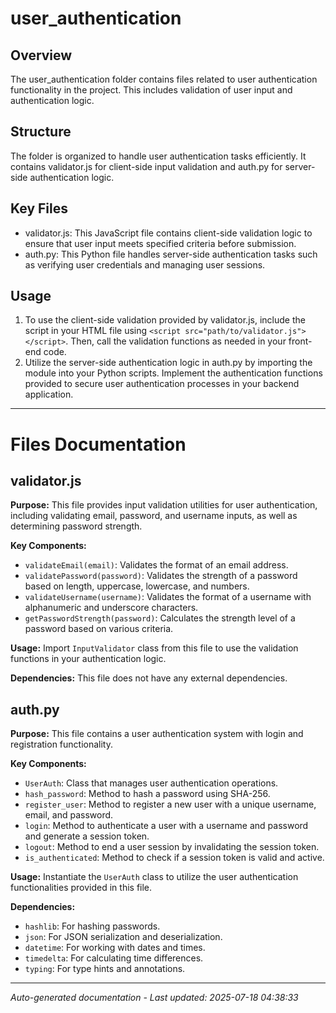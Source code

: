 # user_authentication

## Overview
The user_authentication folder contains files related to user authentication functionality in the project. This includes validation of user input and authentication logic.

## Structure
The folder is organized to handle user authentication tasks efficiently. It contains validator.js for client-side input validation and auth.py for server-side authentication logic.

## Key Files
- validator.js: This JavaScript file contains client-side validation logic to ensure that user input meets specified criteria before submission.
- auth.py: This Python file handles server-side authentication tasks such as verifying user credentials and managing user sessions.

## Usage
1. To use the client-side validation provided by validator.js, include the script in your HTML file using `<script src="path/to/validator.js"></script>`. Then, call the validation functions as needed in your front-end code.
2. Utilize the server-side authentication logic in auth.py by importing the module into your Python scripts. Implement the authentication functions provided to secure user authentication processes in your backend application.

---

# Files Documentation

## validator.js

**Purpose:** This file provides input validation utilities for user authentication, including validating email, password, and username inputs, as well as determining password strength.

**Key Components:**
- `validateEmail(email)`: Validates the format of an email address.
- `validatePassword(password)`: Validates the strength of a password based on length, uppercase, lowercase, and numbers.
- `validateUsername(username)`: Validates the format of a username with alphanumeric and underscore characters.
- `getPasswordStrength(password)`: Calculates the strength level of a password based on various criteria.

**Usage:** Import `InputValidator` class from this file to use the validation functions in your authentication logic.

**Dependencies:** This file does not have any external dependencies.

## auth.py

**Purpose:** This file contains a user authentication system with login and registration functionality.

**Key Components:**
- `UserAuth`: Class that manages user authentication operations.
- `hash_password`: Method to hash a password using SHA-256.
- `register_user`: Method to register a new user with a unique username, email, and password.
- `login`: Method to authenticate a user with a username and password and generate a session token.
- `logout`: Method to end a user session by invalidating the session token.
- `is_authenticated`: Method to check if a session token is valid and active.

**Usage:** Instantiate the `UserAuth` class to utilize the user authentication functionalities provided in this file.

**Dependencies:**
- `hashlib`: For hashing passwords.
- `json`: For JSON serialization and deserialization.
- `datetime`: For working with dates and times.
- `timedelta`: For calculating time differences.
- `typing`: For type hints and annotations.

---
*Auto-generated documentation - Last updated: 2025-07-18 04:38:33*
